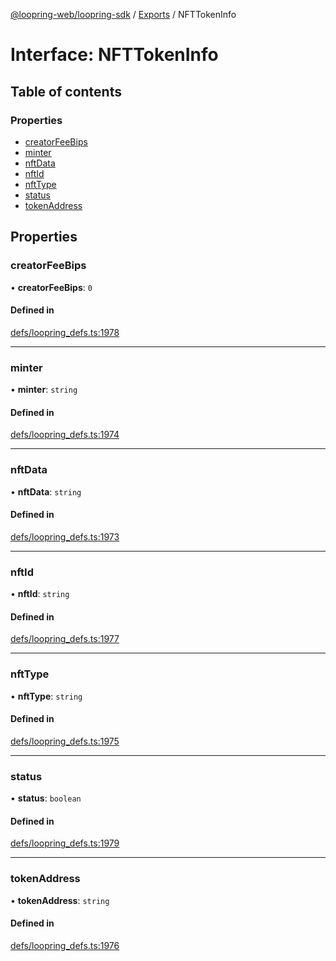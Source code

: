 [@loopring-web/loopring-sdk](../README.md) / [Exports](../modules.md) / NFTTokenInfo

# Interface: NFTTokenInfo

## Table of contents

### Properties

- [creatorFeeBips](NFTTokenInfo.md#creatorfeebips)
- [minter](NFTTokenInfo.md#minter)
- [nftData](NFTTokenInfo.md#nftdata)
- [nftId](NFTTokenInfo.md#nftid)
- [nftType](NFTTokenInfo.md#nfttype)
- [status](NFTTokenInfo.md#status)
- [tokenAddress](NFTTokenInfo.md#tokenaddress)

## Properties

### creatorFeeBips

• **creatorFeeBips**: ``0``

#### Defined in

[defs/loopring_defs.ts:1978](https://github.com/Loopring/loopring_sdk/blob/f91f904/src/defs/loopring_defs.ts#L1978)

___

### minter

• **minter**: `string`

#### Defined in

[defs/loopring_defs.ts:1974](https://github.com/Loopring/loopring_sdk/blob/f91f904/src/defs/loopring_defs.ts#L1974)

___

### nftData

• **nftData**: `string`

#### Defined in

[defs/loopring_defs.ts:1973](https://github.com/Loopring/loopring_sdk/blob/f91f904/src/defs/loopring_defs.ts#L1973)

___

### nftId

• **nftId**: `string`

#### Defined in

[defs/loopring_defs.ts:1977](https://github.com/Loopring/loopring_sdk/blob/f91f904/src/defs/loopring_defs.ts#L1977)

___

### nftType

• **nftType**: `string`

#### Defined in

[defs/loopring_defs.ts:1975](https://github.com/Loopring/loopring_sdk/blob/f91f904/src/defs/loopring_defs.ts#L1975)

___

### status

• **status**: `boolean`

#### Defined in

[defs/loopring_defs.ts:1979](https://github.com/Loopring/loopring_sdk/blob/f91f904/src/defs/loopring_defs.ts#L1979)

___

### tokenAddress

• **tokenAddress**: `string`

#### Defined in

[defs/loopring_defs.ts:1976](https://github.com/Loopring/loopring_sdk/blob/f91f904/src/defs/loopring_defs.ts#L1976)
